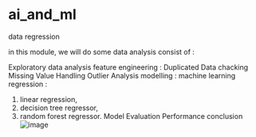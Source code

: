 # ai_and_ml
data regression


in this module, we will do some data analysis consist of : 

Exploratory data analysis
feature engineering :
Duplicated Data chacking
Missing Value Handling
Outlier Analysis
modelling : 
  machine learning regression : 
  1. linear regression, 
  2. decision tree regressor,
  3. random forest regressor.
Model Evaluation
Performance conclusion
![image](https://github.com/user-attachments/assets/423365be-727d-4a30-901b-b942ab4756e1)
